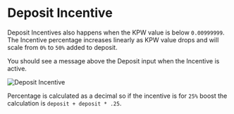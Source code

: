 # Deposit Incentive

Deposit Incentives also happens when the KPW value is below `0.00999999`. The Incentive percentage increases linearly as KPW value drops and will scale from `0%` to `50%` added to deposit. 

You should see a message above the Deposit input when the Incentive is active.

![Deposit Incentive](assets/howto/assets/deposit_incentive.png)

Percentage is calculated as a decimal so if the incentive is for `25%` boost the calculation is `deposit + deposit * .25`.